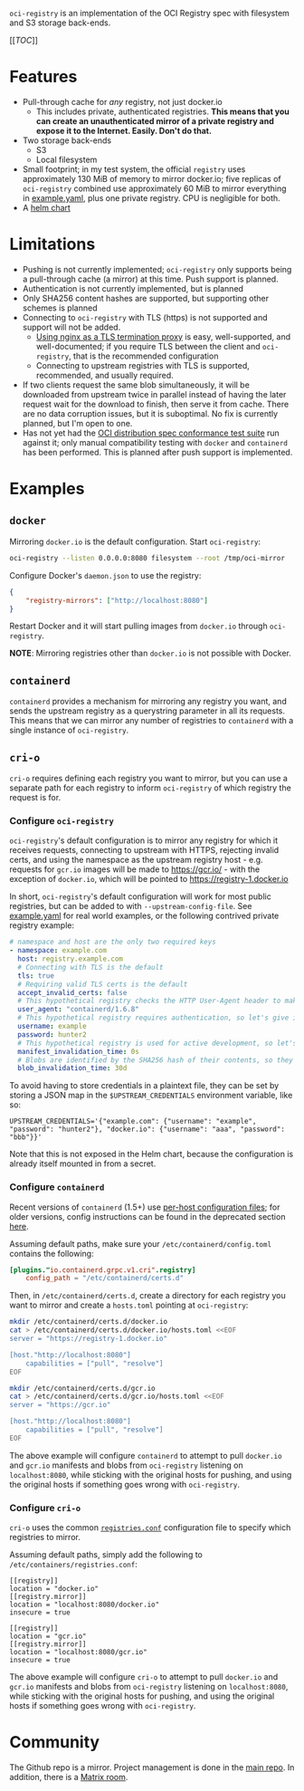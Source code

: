`oci-registry` is an implementation of the OCI Registry spec with filesystem and S3 storage back-ends.

[[_TOC_]]

# Features
* Pull-through cache for _any_ registry, not just docker.io
	* This includes private, authenticated registries.  **This means that you can create an unauthenticated mirror of a private registry and expose it to the Internet.  Easily.  Don't do that.**
* Two storage back-ends
	* S3
	* Local filesystem
* Small footprint; in my test system, the official `registry` uses approximately 130 MiB of memory to mirror docker.io; five replicas of `oci-registry` combined use approximately 60 MiB to mirror everything in [example.yaml](example.yaml), plus one private registry.  CPU is negligible for both.
* A [helm chart][artifacthub]

# Limitations
* Pushing is not currently implemented; `oci-registry` only supports being a pull-through cache (a mirror) at this time.  Push support is planned.
* Authentication is not currently implemented, but is planned
* Only SHA256 content hashes are supported, but supporting other schemes is planned
* Connecting to `oci-registry` with TLS (https) is not supported and support will not be added.
	* [Using nginx as a TLS termination proxy][nginx-proxy] is easy, well-supported, and well-documented; if you require TLS between the client and `oci-registry`, that is the recommended configuration
	* Connecting to upstream registries with TLS is supported, recommended, and usually required.
* If two clients request the same blob simultaneously, it will be downloaded from upstream twice in parallel instead of having the later request wait for the download to finish, then serve it from cache.  There are no data corruption issues, but it is suboptimal.  No fix is currently planned, but I'm open to one.
* Has not yet had the [OCI distribution spec conformance test suite][oci-test-suite] run against it; only manual compatibility testing with `docker` and `containerd` has been performed.  This is planned after push support is implemented.

# Examples
## `docker`
Mirroring `docker.io` is the default configuration.  Start `oci-registry`:
```bash
oci-registry --listen 0.0.0.0:8080 filesystem --root /tmp/oci-mirror
```

Configure Docker's `daemon.json` to use the registry:
```json
{
	"registry-mirrors": ["http://localhost:8080"]
}
```

Restart Docker and it will start pulling images from `docker.io` through `oci-registry`.

**NOTE**:  Mirroring registries other than `docker.io` is not possible with Docker.

## `containerd`
`containerd` provides a mechanism for mirroring any registry you want, and sends the upstream registry as a querystring parameter in all its requests.  This means that we can mirror any number of registries to `containerd` with a single instance of `oci-registry`.

## `cri-o`
`cri-o` requires defining each registry you want to mirror, but you can use a separate path for each registry to inform `oci-registry` of which registry the request is for.

### Configure `oci-registry`
`oci-registry`'s default configuration is to mirror any registry for which it receives requests, connecting to upstream with HTTPS, rejecting invalid certs, and using the namespace as the upstream registry host - e.g. requests for `gcr.io` images will be made to https://gcr.io/ - with the exception of `docker.io`, which will be pointed to https://registry-1.docker.io

In short, `oci-registry`'s default configuration will work for most public registries, but can be added to with `--upstream-config-file`.  See [example.yaml](example.yaml) for real world examples, or the following contrived private registry example:
```yaml
# namespace and host are the only two required keys
- namespace: example.com
  host: registry.example.com
  # Connecting with TLS is the default
  tls: true
  # Requiring valid TLS certs is the default
  accept_invalid_certs: false
  # This hypothetical registry checks the HTTP User-Agent header to make sure there's no malarkey going on, so pretend to be containerd
  user_agent: "containerd/1.6.8"
  # This hypothetical registry requires authentication, so let's give it our username and password
  username: example
  password: hunter2
  # This hypothetical registry is used for active development, so let's _always_ see if we have the latest manifest for a given image
  manifest_invalidation_time: 0s
  # Blobs are identified by the SHA256 hash of their contents, so they probably won't change frequently, if ever
  blob_invalidation_time: 30d
```

To avoid having to store credentials in a plaintext file, they can be set by storing a JSON map in the `$UPSTREAM_CREDENTIALS` environment variable, like so:
```
UPSTREAM_CREDENTIALS='{"example.com": {"username": "example", "password": "hunter2"}, "docker.io": {"username": "aaa", "password": "bbb"}}'
```

Note that this is not exposed in the Helm chart, because the configuration is already itself mounted in from a secret.

### Configure `containerd`
Recent versions of `containerd` (1.5+) use [per-host configuration files][containerd-hosts]; for older versions, config instructions can be found in the deprecated section [here][containerd-deprecated].

Assuming default paths, make sure your `/etc/containerd/config.toml` contains the following:
```toml
[plugins."io.containerd.grpc.v1.cri".registry]
	config_path = "/etc/containerd/certs.d"
```

Then, in `/etc/containerd/certs.d`, create a directory for each registry you want to mirror and create a `hosts.toml` pointing at `oci-registry`:
```bash
mkdir /etc/containerd/certs.d/docker.io
cat > /etc/containerd/certs.d/docker.io/hosts.toml <<EOF
server = "https://registry-1.docker.io"

[host."http://localhost:8080"]
	capabilities = ["pull", "resolve"]
EOF

mkdir /etc/containerd/certs.d/gcr.io
cat > /etc/containerd/certs.d/gcr.io/hosts.toml <<EOF
server = "https://gcr.io"

[host."http://localhost:8080"]
	capabilities = ["pull", "resolve"]
EOF
```

The above example will configure `containerd` to attempt to pull `docker.io` and `gcr.io` manifests and blobs from `oci-registry` listening on `localhost:8080`, while sticking with the original hosts for pushing, and using the original hosts if something goes wrong with `oci-registry`.

### Configure `cri-o`
`cri-o` uses the common [`registries.conf`][registries-conf] configuration file to specify which registries to mirror.

Assuming default paths, simply add the following to `/etc/containers/registries.conf`:
```
[[registry]]
location = "docker.io"
[[registry.mirror]]
location = "localhost:8080/docker.io"
insecure = true

[[registry]]
location = "gcr.io"
[[registry.mirror]]
location = "localhost:8080/gcr.io"
insecure = true
```

The above example will configure `cri-o` to attempt to pull `docker.io` and `gcr.io` manifests and blobs from `oci-registry` listening on `localhost:8080`, while sticking with the original hosts for pushing, and using the original hosts if something goes wrong with `oci-registry`.

# Community
The Github repo is a mirror.  Project management is done in the [main repo][gitlab].  In addition, there is a [Matrix room][matrix].

[artifacthub]: https://artifacthub.io/packages/helm/cronce/oci-registry
[nginx-proxy]: https://docs.nginx.com/nginx/admin-guide/security-controls/terminating-ssl-http/
[oci-test-suite]: https://github.com/opencontainers/distribution-spec/tree/main/conformance
[containerd-hosts]: https://github.com/containerd/containerd/blob/main/docs/cri/config.md#registry-configuration
[containerd-deprecated]: https://github.com/containerd/containerd/blob/main/docs/cri/registry.md#configure-registry-endpoint
[registries-conf]: https://github.com/containers/image/blob/main/docs/containers-registries.conf.5.md#remapping-and-mirroring-registries
[gitlab]: https://gitlab.cronce.io/foss/oci-registry
[matrix]: https://matrix.to/#/%23oci-registry%3Acronce.io

